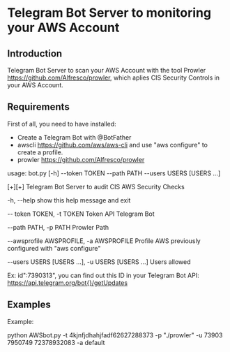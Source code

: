 # Telegram Bot Server to monitoring your AWS Account 

## Introduction

Telegram Bot Server to scan your AWS Account with the tool Prowler https://github.com/Alfresco/prowler, which aplies CIS Security Controls in your AWS Account.

## Requirements

First of all, you need to have installed:
 - Create a Telegram Bot with @BotFather
 - awscli https://github.com/aws/aws-cli and use "aws configure" to create a profile.
 - prowler https://github.com/Alfresco/prowler

  
usage: bot.py [-h] --token TOKEN --path PATH --users USERS [USERS ...]

[+][+] Telegram Bot Server to audit CIS AWS Security Checks

   -h, --help     show this help message and exit

  -- token TOKEN, -t TOKEN   Token API Telegram Bot


  --path PATH, -p PATH  Prowler Path

  --awsprofile AWSPROFILE, -a AWSPROFILE
                        Profile AWS previously configured with "aws configure"

  --users USERS [USERS ...], -u USERS [USERS ...]
                        Users allowed

Ex: id":7390313", you can find out this ID in your Telegram Bot API:
https://api.telegram.org/bot{}/getUpdates




## Examples

Example:

python AWSbot.py -t 4kjnfjdhahjfadf62627288373 -p "./prowler" -u 73903 7950749 72378932083 -a default


